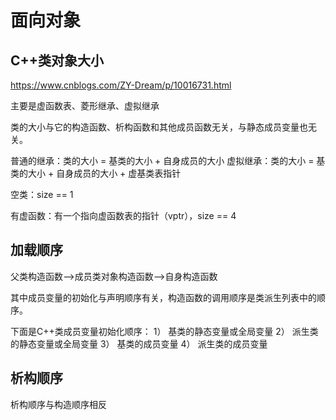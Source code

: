# 面向对象

## C++类对象大小

https://www.cnblogs.com/ZY-Dream/p/10016731.html

主要是虚函数表、菱形继承、虚拟继承



类的大小与它的构造函数、析构函数和其他成员函数无关，与静态成员变量也无关。


普通的继承：类的大小 = 基类的大小 + 自身成员的大小
虚拟继承：类的大小 = 基类的大小 + 自身成员的大小 + 虚基类表指针


空类：size == 1

有虚函数：有一个指向虚函数表的指针（vptr），size == 4

## 加载顺序


父类构造函数–>成员类对象构造函数–>自身构造函数

其中成员变量的初始化与声明顺序有关，构造函数的调用顺序是类派生列表中的顺序。

下面是C++类成员变量初始化顺序：
1） 基类的静态变量或全局变量
2） 派生类的静态变量或全局变量
3） 基类的成员变量
4） 派生类的成员变量


## 析构顺序

析构顺序与构造顺序相反
